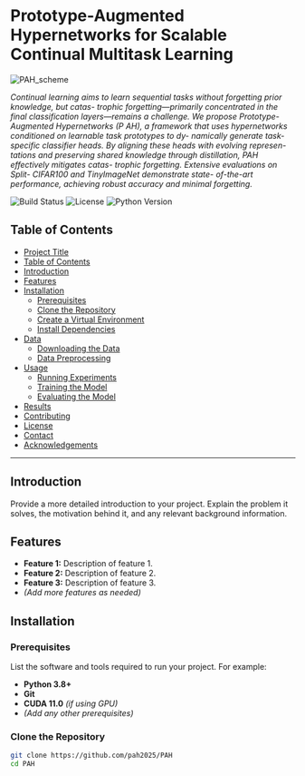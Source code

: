 # Prototype-Augmented Hypernetworks for Scalable Continual Multitask Learning

![PAH_scheme](https://github.com/user-attachments/assets/fafbe56a-a5c4-472d-8fcb-c45fd522ee78)

_Continual learning aims to learn sequential tasks
without forgetting prior knowledge, but catas-
trophic forgetting—primarily concentrated in the
final classification layers—remains a challenge.
We propose Prototype-Augmented Hypernetworks
(P AH), a framework that uses hypernetworks
conditioned on learnable task prototypes to dy-
namically generate task-specific classifier heads.
By aligning these heads with evolving represen-
tations and preserving shared knowledge through
distillation, PAH effectively mitigates catas-
trophic forgetting. Extensive evaluations on Split-
CIFAR100 and TinyImageNet demonstrate state-
of-the-art performance, achieving robust accuracy
and minimal forgetting._

![Build Status](https://img.shields.io/badge/build-passing-brightgreen)
![License](https://img.shields.io/badge/license-MIT-blue.svg)
![Python Version](https://img.shields.io/badge/python-3.8%2B-blue.svg)

## Table of Contents

- [Project Title](#project-title)
- [Table of Contents](#table-of-contents)
- [Introduction](#introduction)
- [Features](#features)
- [Installation](#installation)
  - [Prerequisites](#prerequisites)
  - [Clone the Repository](#clone-the-repository)
  - [Create a Virtual Environment](#create-a-virtual-environment)
  - [Install Dependencies](#install-dependencies)
- [Data](#data)
  - [Downloading the Data](#downloading-the-data)
  - [Data Preprocessing](#data-preprocessing)
- [Usage](#usage)
  - [Running Experiments](#running-experiments)
  - [Training the Model](#training-the-model)
  - [Evaluating the Model](#evaluating-the-model)
- [Results](#results)
- [Contributing](#contributing)
- [License](#license)
- [Contact](#contact)
- [Acknowledgements](#acknowledgements)

---

## Introduction

Provide a more detailed introduction to your project. Explain the problem it solves, the motivation behind it, and any relevant background information.

## Features

- **Feature 1:** Description of feature 1.
- **Feature 2:** Description of feature 2.
- **Feature 3:** Description of feature 3.
- *(Add more features as needed)*

## Installation

### Prerequisites

List the software and tools required to run your project. For example:

- **Python 3.8+**
- **Git**
- **CUDA 11.0** _(if using GPU)_
- *(Add any other prerequisites)*

### Clone the Repository

```bash
git clone https://github.com/pah2025/PAH
cd PAH


